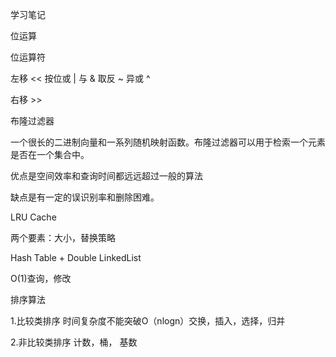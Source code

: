学习笔记

位运算

位运算符

左移  <<     按位或  |        与   &         取反    ~         异或   ^

右移  >>

布隆过滤器

一个很长的二进制向量和一系列随机映射函数。布隆过滤器可以用于检索一个元素是否在一个集合中。

优点是空间效率和查询时间都远远超过一般的算法

缺点是有一定的误识别率和删除困难。

LRU Cache

两个要素：大小，替换策略

Hash Table + Double LinkedList

O(1)查询，修改

排序算法

1.比较类排序  时间复杂度不能突破O（nlogn）交换，插入，选择，归并

2.非比较类排序   计数，桶， 基数



